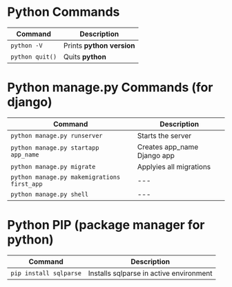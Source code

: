 
# Python Commands
|Command| Description|
|-------|------------|
|`python -V`  | Prints **python version** |
|`python quit()`  | Quits **python** |

# Python manage.py Commands (for django)
|Command| Description|
|-------|------------|
|`python manage.py runserver`  | Starts the server|
|`python manage.py startapp app_name`  | Creates app_name Django app|
|`python manage.py migrate`  | Applyies all migrations |
|`python manage.py makemigrations first_app`  | ---|
|`python manage.py shell`  | ---|

# Python PIP (package manager for python)
|Command| Description|
|-------|------------|
|`pip install sqlparse`  | Installs sqlparse in active environment|
